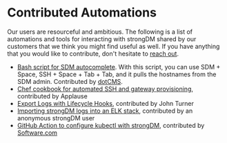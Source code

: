 # Contributed Automations

Our users are resourceful and ambitious. The following is a list of automations and tools for interacting with strongDM shared by our customers that we think you might find useful as well. If you have anything that you would like to contribute, don't hesitate to [reach out](mailto:support@strongdm.com?Subject=I%20am%20an%20intelligent%20and%20fantastic%20strongDM%20user%20who%20wants%20to%20contribute%20an%20automation).

- [Bash script for SDM autocomplete](https://gist.github.com/yolabingo/7bc825d8ecfb455a56a2773ade5e8858). With this script, you can use SDM + Space, SSH + Space + Tab + Tab, and it pulls the hostnames from the SDM admin. Contributed by [dotCMS](https://dotcms.com/).
- [Chef cookbook for automated SSH and gateway provisioning](https://supermarket.chef.io/cookbooks/strongdm), contributed by Applause
- [Export Logs with Lifecycle Hooks](../logging/export-s3/README.md), contributed by John Turner
- [Importing strongDM logs into an ELK stack](https://borgified.github.io/posts/2018-01-01-sdm-in-elk.html), contributed by an anonymous strongDM user
- [GitHub Action to configure kubectl with strongDM](https://github.com/marketplace/actions/configure-kubectl-with-strongdm), contributed by [Software.com](https://www.software.com/)
